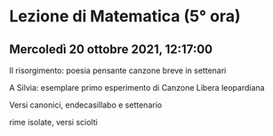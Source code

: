 # Lezione di Matematica (5° ora)
## Mercoledì 20 ottobre 2021, 12:17:00


Il risorgimento: poesia pensante
canzone breve in settenari

A Silvia: esemplare
primo esperimento di Canzone Libera leopardiana


Versi canonici, endecasillabo e settenario

rime isolate, versi sciolti
<!--stackedit_data:
eyJoaXN0b3J5IjpbLTE1OTY2MDAxNjFdfQ==
-->